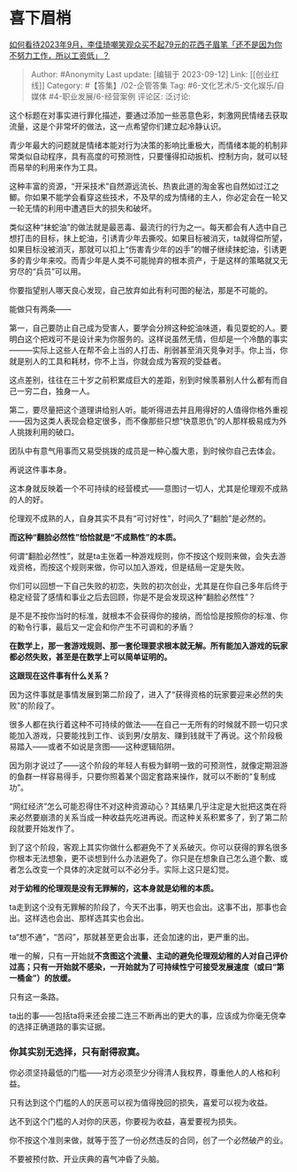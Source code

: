 # 喜下眉梢
[如何看待2023年9月，李佳琦嘲笑观众买不起79元的花西子眉笔「还不是因为你不努力工作，所以工资低」？](https://www.zhihu.com/question/621385374/answer/3207188685)

> Author: #Anonymity
> Last update: [编辑于 2023-09-12]
> Link: [[创业红线]]
> Category: #【答集】/02-企管答集
> Tag:   #6-文化艺术/5-文化娱乐/自媒体 #4-职业发展/6-经营案例
> 评论区:
> 泛讨论:

这个标题在对事实进行罪化描述，要通过添加一些恶意色彩，刺激网民情绪去获取流量，这是个非常坏的做法，这一点希望你们建立起冷静认识。

青少年最大的问题就是情绪本能对行为决策的影响比重极大，而情绪本能的机制非常类似自动程序，具有高度的可预测性，只要懂得扣动扳机、控制方向，就可以轻而易举的利用来作为工具。

这种丰富的资源，“开采技术”自然源远流长、热衷此道的淘金客也自然如过江之鲫。你如果不能学会看穿这些技术，不及早的成为情绪的主人，你必定会在一轮又一轮无情的利用中遭遇巨大的损失和破坏。

类似这种“抹蛇油”的做法就是最恶毒、最流行的行为之一。每天都会有人选中自己想打击的目标，抹上蛇油，引诱青少年去撕咬。如果目标被消灭，ta就得偿所望，如果目标没被消灭，那就可以扣上“伤害青少年的凶手”的帽子继续抹蛇油，引诱更多的青少年来咬。而青少年是人类不可能抛弃的根本资产，于是这样的策略就又无穷尽的“兵员”可以用。

你要指望别人哪天良心发现，自己放弃如此有利可图的秘法，那是不可能的。

能做只有两条——

第一，自己要防止自己成为受害人，要学会分辨这种蛇油味道，看见耍蛇的人。要明白这个把戏可不是设计来为你服务的。这样说虽然无情，但却是一个冷酷的事实———实际上这些人在帮不会上当的人打击、削弱甚至消灭竞争对手。你上当，你就是别人的工具和耗材，你不上当，你就会成为客观的受益者。

这点差别，往往在三十岁之前积累成巨大的差距，别到时候羡慕别人什么都有而自己一穷二白，独身一人。

第二，要尽量把这个道理讲给别人听。能听得进去并且用得好的人值得你格外重视——因为这类人表现会稳定很多，而不像那些只想“快意恩仇”的人那样极易成为外人挑拨利用的破口。

团队中有意气用事而又易受挑拨的成员是一种心腹大患，到时候你自己去体会。

再说这件事本身。

这本身就反映着一个不可持续的经营模式——意图讨一切人，尤其是伦理观不成熟的人的好。

伦理观不成熟的人，自身其实不具有“可讨好性”，时间久了“翻脸”是必然的。

**而这种“翻脸必然性”恰恰就是“不成熟性”的本质。**

何谓“翻脸必然性”，就是ta主张着一种游戏规则，你不按这个规则来做，会失去游戏资格，而按这个规则来做，你可以加入游戏，但是结局一定是失败。

你们可以回想一下自己失败的初恋，失败的初次创业，尤其是在你自己多年后终于稳定经营了感情和事业之后去回顾，你是不是会发现这种“翻脸必然性”？

是不是不按你当时的标准，就根本不会获得你的接纳，而恰恰是按照你的标准、你的勒令行事，最后又一定会和你产生不可调和的矛盾？

**在数学上，那一套游戏规则、那一套伦理要求根本就无解。所有能加入游戏的玩家都必然失败，甚至是在数学上可以简单证明的。**

**这跟现在这件事有什么关系？**

因为这件事就是事情发展到第二阶段了，进入了“获得资格的玩家要迎来必然的失败”的阶段了。

很多人都在执行着这种不可持续的做法——在自己一无所有的时候就不顾一切只求能加入游戏，只要能找到工作、谈到男/女朋友、赚到钱就干了再说。这个阶段极易踏入——或者不如说是贪图——这种逻辑陷阱。

因为刚才说过了——这个阶段的年轻人有极为鲜明一致的可预测性，就像定期洄游的鱼群一样容易得手，只要你照着某个固定套路来操作，就可以不断的“复制成功”。

“网红经济”怎么可能忍得住不对这种资源动心？其结果几乎注定是大批把这类在将来必然要崩溃的关系当成一种收益先吃进再说。而这种关系积累多了，到了第二阶段就要开始发作了。

到了这个阶段，客观上其实你做什么都避免不了关系破灭。你可以获得的罪名很多你根本无法想象，更不谈想到什么办法避免了。你只是在想象自己怎么道个歉、或者怎么改变一个具体的决定就可以不必分手。实际上这只是幻觉。

**对于幼稚的伦理观是没有无罪解的，这本身就是幼稚的本质。**

ta走到这个没有无罪解的阶段了，今天不出事，明天也会出。这事不出，那事也会出。这样选也会出、那样选其实也会出。

ta“想不通”，“苦闷”，那就甚至更会出事，还会加速的出，更严重的出。

唯一的解，只有一开始就**不贪图这个流量、主动的避免伦理观幼稚的人对自己评价过高；**只有**一开始就不感染，一开始就为了可持续性宁可接受发展速度（或曰“第一桶金”）的放缓。**

只有这一条路。

ta出的事——包括ta将来还会接二连三不断再出的更大的事，应该成为你毫无侥幸的选择正确道路的事实证据。

### 你其实别无选择，只有耐得寂寞。 ###

你必须坚持最低的门槛——对方必须至少分得清人我权界，尊重他人的人格和利益。

只有达到这个门槛的人的厌恶可以视为值得挽回的损失，喜爱可以视为收益。

达不到这个门槛的人对你的厌恶，你要视为收益，喜爱要视为损失。

你不按这个准则来做，就等于签了一份必然违反的合同，创了一个必然破产的业。

不要被预付款、开业庆典的喜气冲昏了头脑。
